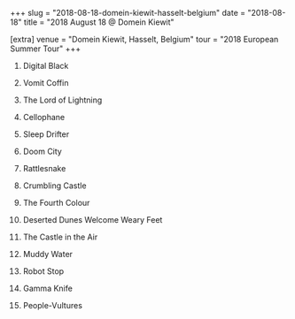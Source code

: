 +++
slug = "2018-08-18-domein-kiewit-hasselt-belgium"
date = "2018-08-18"
title = "2018 August 18 @ Domein Kiewit"

[extra]
venue = "Domein Kiewit, Hasselt, Belgium"
tour = "2018 European Summer Tour"
+++


 1. Digital Black

 2. Vomit Coffin

 3. The Lord of Lightning

 4. Cellophane

 5. Sleep Drifter

 6. Doom City

 7. Rattlesnake

 8. Crumbling Castle

 9. The Fourth Colour

10. Deserted Dunes Welcome Weary Feet

11. The Castle in the Air

12. Muddy Water

13. Robot Stop

14. Gamma Knife

15. People-Vultures


